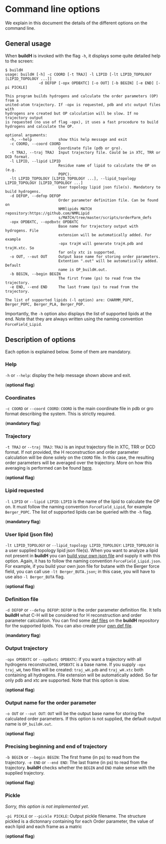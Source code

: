 # Command line options

We explain in this document the details of the different options on the command line. 

## General usage

When **buildH** is invoked with the flag `-h`, it displays some quite detailed help to the screen:

```
$ buildH
usage: buildH [-h] -c COORD [-t TRAJ] -l LIPID [-lt LIPID_TOPOLOGY [LIPID_TOPOLOGY ...]]
               -d DEFOP [-opx OPDBXTC] [-o OUT] [-b BEGIN] [-e END] [-pi PICKLE]

This program builds hydrogens and calculate the order parameters (OP) from a
united-atom trajectory. If -opx is requested, pdb and xtc output files with
hydrogens are created but OP calculation will be slow. If no trajectory output
is requested (no use of flag -opx), it uses a fast procedure to build
hydrogens and calculate the OP.

optional arguments:
  -h, --help            show this help message and exit
  -c COORD, --coord COORD
                        Coordinate file (pdb or gro).
  -t TRAJ, --traj TRAJ  Input trajectory file. Could be in XTC, TRR or DCD format.
  -l LIPID, --lipid LIPID
                        Residue name of lipid to calculate the OP on (e.g.
                        POPC).
  -lt LIPID_TOPOLOGY [LIPID_TOPOLOGY ...], --lipid_topology LIPID_TOPOLOGY [LIPID_TOPOLOGY ...]
                        User topology lipid json file(s). Mandatory to build hydrogens.
  -d DEFOP, --defop DEFOP
                        Order parameter definition file. Can be found on
                        NMRlipids MATCH repository:https://github.com/NMRLipid
                        s/MATCH/tree/master/scripts/orderParm_defs
  -opx OPDBXTC, --opdbxtc OPDBXTC
                        Base name for trajectory output with hydrogens. File
                        extension will be automatically added. For example
                        -opx trajH will generate trajH.pdb and trajH.xtc. So
                        far only xtc is supported.
  -o OUT, --out OUT     Output base name for storing order parameters.
                        Extention ".out" will be automatically added. Default
                        name is OP_buildH.out.
  -b BEGIN, --begin BEGIN
                        The first frame (ps) to read from the trajectory.
  -e END, --end END     The last frame (ps) to read from the trajectory.

The list of supported lipids (-l option) are: CHARMM_POPC, Berger_POPC, Berger_PLA, Berger_POP.
```

Importantly, the `-h` option also displays the list of supported lipids at the end. Note that they are always written using the naming convention `ForceField_Lipid`.

## Description of options

Each option is explained below. Some of them are mandatory.

### Help

`-h` or `--help`: display the help message shown above and exit.

(**optional flag**)

### Coordinates

`-c COORD` or `--coord COORD`: `COORD` is the main coordinate file in pdb or gro format describing the system. This is strictly required.

(**mandatory flag**)

### Trajectory

`-t TRAJ` or `--traj TRAJ`: `TRAJ` is an input trajectory file in XTC, TRR or DCD format. If not provided, the H reconstruction and order parameter calculation will be done solely on the `COORD` file. In this case, the resulting order parameters will be averaged over the trajectory. More on how this averaging is performed can be found [here](buildh.md#statistics).

(**optional flag**)

### Lipid requested

`-l LIPID` or `--lipid LIPID`: `LIPID` is the name of the lipid to calculate the OP on. It must follow the naming convention `ForceField_Lipid`, for example `Berger_POPC`. The list of supported lipids can be queried with the `-h` flag.

(**mandatory flag**)

### User lipid (json file)

`-lt LIPID_TOPOLOGY` or `--lipid_topology LIPID_TOPOLOGY`: `LIPID_TOPOLOGY` is a user supplied topology lipid json file(s). When you want to analyze a lipid not present in **buildH** you can [build your own json file](json_format.md) and supply it with this option. Again, it has to follow the naming convention `ForceField_Lipid.json`. For example, if you build your own json file for butane with the Berger force field, you can call use `-lt Berger_BUTA.json`; in this case, you will have to use also `-l Berger_BUTA` flag.

(**optional flag**)

### Definition file

`-d DEFOP` or `--defop DEFOP`: `DEFOP` is the order parameter definition file. It tells **buildH** what C-H will be considered for H reconstruction and order parameter calculation. You can find some [def files](https://github.com/patrickfuchs/buildH/tree/master/def_files) on the **buildH** repository for the supported lipids. You can also create your [own def file](def_format.md).

(**mandatory flag**)

### Output trajectory

`-opx OPDBXTC` or `--opdbxtc OPDBXTC`: if you want a trajectory with all hydrogens reconstructed, `OPDBXTC` is a base name. If you supply `-opx traj_wH`, two files will be created: `traj_wH.pdb` and `traj_wH.xtc` both containing all hydrogens. File extension will be automatically added. So far only pdb and xtc are supported. Note that this option is slow.

(**optional flag**)

### Output name for the order parameter

`-o OUT` or `--out OUT`: `OUT` will be the output base name for storing the calculated order parameters. If this option is not supplied, the default output name is `OP_buildH.out`.

(**optional flag**)

### Precising beginning and end of trajectory

`-b BEGIN` or `--begin BEGIN`: The first frame (in ps) to read from the trajectory.
`-e END` or `--end END`: The last frame (in ps) to read from the trajectory.
**buildH** checks whether the `BEGIN` and `END` make sense with the supplied trajectory.

(**optional flag**)

### Pickle

*Sorry, this option is not implemented yet*.

`-pi PICKLE` or `--pickle PICKLE`: Output pickle filename. The structure pickled is a dictonnary containing for each Order parameter, the value of each lipid and each frame as a matric

(**optional flag**)
